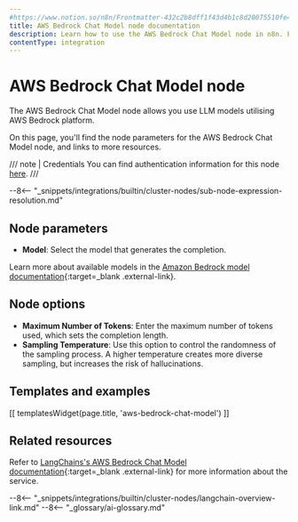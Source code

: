 ```yaml
---
#https://www.notion.so/n8n/Frontmatter-432c2b8dff1f43d4b1c8d20075510fe4
title: AWS Bedrock Chat Model node documentation
description: Learn how to use the AWS Bedrock Chat Model node in n8n. Follow technical documentation to integrate AWS Bedrock Chat Model node into your workflows.
contentType: integration
---
```


# AWS Bedrock Chat Model node

The AWS Bedrock Chat Model node allows you use LLM models utilising AWS Bedrock platform.

On this page, you'll find the node parameters for the AWS Bedrock Chat Model node, and links to more resources.

/// note | Credentials
You can find authentication information for this node [here](/integrations/builtin/credentials/aws/).
///

--8<-- "_snippets/integrations/builtin/cluster-nodes/sub-node-expression-resolution.md"
	
## Node parameters

* **Model**: Select the model that generates the completion.

Learn more about available models in the [Amazon Bedrock model documentation](https://docs.aws.amazon.com/bedrock/latest/userguide/models-supported.html){:target=_blank .external-link}.

## Node options

* **Maximum Number of Tokens**: Enter the maximum number of tokens used, which sets the completion length.
* **Sampling Temperature**: Use this option to control the randomness of the sampling process. A higher temperature creates more diverse sampling, but increases the risk of hallucinations.

## Templates and examples

<!-- see https://www.notion.so/n8n/Pull-in-templates-for-the-integrations-pages-37c716837b804d30a33b47475f6e3780 -->
[[ templatesWidget(page.title, 'aws-bedrock-chat-model') ]]

## Related resources

Refer to [LangChains's AWS Bedrock Chat Model documentation](https://js.langchain.com/docs/modules/model_io/models/chat/integrations/bedrock){:target=_blank .external-link} for more information about the service.

--8<-- "_snippets/integrations/builtin/cluster-nodes/langchain-overview-link.md"
--8<-- "_glossary/ai-glossary.md"
